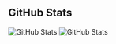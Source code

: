 <h2>GitHub Stats</h2>
<p>
  <img src="https://github-readme-stats.vercel.app/api/top-langs/?username=mdatz&amp;show_icons=true&theme=tokyonight" alt="GitHub Stats">
  <img src="https://github-readme-stats.vercel.app/api?username=mdatz&amp;show_icons=true&theme=tokyonight" alt="GitHub Stats">
</p>
